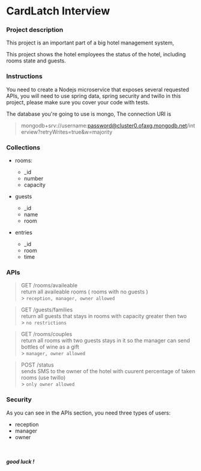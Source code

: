 # CardLatch Interview

### Project description

This project is an important part of a big hotel management system,

This project shows the hotel employees the status of the hotel, including rooms state and guests.

### Instructions

You need to create a Nodejs microservice that exposes several requested APIs, you will need to use spring data, spring security and twillo in this project,
please make sure you cover your code with tests.

The database you're going to use is mongo, The connection URI is

> mongodb+srv://username:password@cluster0.ofaxg.mongodb.net/interview?retryWrites=true&w=majority

### Collections

- rooms:
  - \_id
  - number
  - capacity
- guests

  - \_id
  - name
  - room

- entries
  - \_id
  - room
  - time

### APIs

> GET /rooms/availeable
> <br>
> return all availeable rooms ( rooms with no guests )
> <br> > `reception, manager, owner allowed`

> GET /guests/families
> <br>
> return all guests that stays in rooms with capacity greater then two
> <br> > `no restrictions`

> GET /rooms/couples
> <br>
> return all rooms with two guests stays in it so the manager can send bottles of wine as a gift
> <br> > `manager, owner allowed`

> POST /status
> <br>
> sends SMS to the owner of the hotel with cuurent percentage of taken rooms (use twillo)
> <br> > `only owner allowed`

### Security

As you can see in the APIs section, you need three types of users:

- reception
- manager
- owner

<br>
<br>
<strong><em>good luck !</em></strong>
